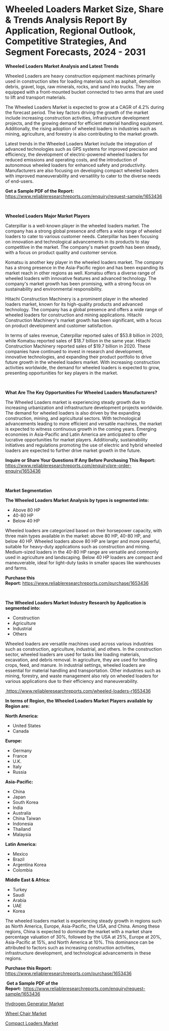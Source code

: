 <p><h1>Wheeled Loaders Market Size, Share & Trends Analysis Report By Application, Regional Outlook, Competitive Strategies, And Segment Forecasts, 2024 - 2031</h1></p><p><strong>Wheeled Loaders Market Analysis and Latest Trends</strong></p>
<p><p>Wheeled Loaders are heavy construction equipment machines primarily used in construction sites for loading materials such as asphalt, demolition debris, gravel, logs, raw minerals, rocks, and sand into trucks. They are equipped with a front-mounted bucket connected to two arms that are used to lift and transport materials.</p><p>The Wheeled Loaders Market is expected to grow at a CAGR of 4.2% during the forecast period. The key factors driving the growth of the market include increasing construction activities, infrastructure development projects, and the growing demand for efficient material handling equipment. Additionally, the rising adoption of wheeled loaders in industries such as mining, agriculture, and forestry is also contributing to the market growth.</p><p>Latest trends in the Wheeled Loaders Market include the integration of advanced technologies such as GPS systems for improved precision and efficiency, the development of electric-powered wheeled loaders for reduced emissions and operating costs, and the introduction of autonomous wheeled loaders for enhanced safety and productivity. Manufacturers are also focusing on developing compact wheeled loaders with improved maneuverability and versatility to cater to the diverse needs of end-users.</p></p>
<p><strong>Get a Sample PDF of the Report:&nbsp;</strong> <a href="https://www.reliableresearchreports.com/enquiry/request-sample/1653436">https://www.reliableresearchreports.com/enquiry/request-sample/1653436</a></p>
<p>&nbsp;</p>
<p><strong>Wheeled Loaders Major Market Players</strong></p>
<p><p>Caterpillar is a well-known player in the wheeled loaders market. The company has a strong global presence and offers a wide range of wheeled loaders to cater to various customer needs. Caterpillar has been focusing on innovation and technological advancements in its products to stay competitive in the market. The company's market growth has been steady, with a focus on product quality and customer service.</p><p>Komatsu is another key player in the wheeled loaders market. The company has a strong presence in the Asia-Pacific region and has been expanding its market reach in other regions as well. Komatsu offers a diverse range of wheeled loaders with innovative features and advanced technology. The company's market growth has been promising, with a strong focus on sustainability and environmental responsibility.</p><p>Hitachi Construction Machinery is a prominent player in the wheeled loaders market, known for its high-quality products and advanced technology. The company has a global presence and offers a wide range of wheeled loaders for construction and mining applications. Hitachi Construction Machinery's market growth has been significant, with a focus on product development and customer satisfaction.</p><p>In terms of sales revenue, Caterpillar reported sales of $53.8 billion in 2020, while Komatsu reported sales of $18.7 billion in the same year. Hitachi Construction Machinery reported sales of $19.7 billion in 2020. These companies have continued to invest in research and development, innovative technologies, and expanding their product portfolio to drive future growth in the wheeled loaders market. With increasing construction activities worldwide, the demand for wheeled loaders is expected to grow, presenting opportunities for key players in the market.</p></p>
<p>&nbsp;</p>
<p><strong>What Are The Key Opportunities For Wheeled Loaders Manufacturers?</strong></p>
<p><p>The Wheeled Loaders market is experiencing steady growth due to increasing urbanization and infrastructure development projects worldwide. The demand for wheeled loaders is also driven by the expanding construction, mining, and agricultural sectors. With technological advancements leading to more efficient and versatile machines, the market is expected to witness continuous growth in the coming years. Emerging economies in Asia-Pacific and Latin America are anticipated to offer lucrative opportunities for market players. Additionally, sustainability initiatives and regulations promoting the use of electric and hybrid wheeled loaders are expected to further drive market growth in the future.</p></p>
<p><strong>Inquire or Share Your Questions If Any Before Purchasing This Report:</strong> <a href="https://www.reliableresearchreports.com/enquiry/pre-order-enquiry/1653436">https://www.reliableresearchreports.com/enquiry/pre-order-enquiry/1653436</a></p>
<p>&nbsp;</p>
<p><strong>Market Segmentation</strong></p>
<p><strong>The Wheeled Loaders Market Analysis by types is segmented into:</strong></p>
<p><ul><li>Above 80 HP</li><li>40-80 HP</li><li>Below 40 HP</li></ul></p>
<p><p>Wheeled loaders are categorized based on their horsepower capacity, with three main types available in the market: above 80 HP, 40-80 HP, and below 40 HP. Wheeled loaders above 80 HP are larger and more powerful, suitable for heavy-duty applications such as construction and mining. Medium-sized loaders in the 40-80 HP range are versatile and commonly used in agriculture and landscaping. Below 40 HP loaders are compact and maneuverable, ideal for light-duty tasks in smaller spaces like warehouses and farms.</p></p>
<p><strong>Purchase this Report:&nbsp;</strong><a href="https://www.reliableresearchreports.com/purchase/1653436">https://www.reliableresearchreports.com/purchase/1653436</a></p>
<p>&nbsp;</p>
<p><strong>The Wheeled Loaders Market Industry Research by Application is segmented into:</strong></p>
<p><ul><li>Construction</li><li>Agriculture</li><li>Industrial</li><li>Others</li></ul></p>
<p><p>Wheeled loaders are versatile machines used across various industries such as construction, agriculture, industrial, and others. In the construction sector, wheeled loaders are used for tasks like loading materials, excavation, and debris removal. In agriculture, they are used for handling crops, feed, and manure. In industrial settings, wheeled loaders are essential for material handling and transportation. Other industries such as mining, forestry, and waste management also rely on wheeled loaders for various applications due to their efficiency and maneuverability.</p></p>
<p><a href="https://www.reliableresearchreports.com/wheeled-loaders-r1653436">&nbsp;https://www.reliableresearchreports.com/wheeled-loaders-r1653436</a></p>
<p><strong>In terms of Region, the Wheeled Loaders Market Players available by Region are:</strong></p>
<p>
    <p> <strong> North America: </strong>
        <ul>
            <li>United States</li>
            <li>Canada</li>
        </ul>
        </p> 
    <p> <strong> Europe: </strong>
        <ul>
            <li>Germany</li>
            <li>France</li>
            <li>U.K.</li>
            <li>Italy</li>
            <li>Russia</li>
        </ul>
        </p> 
    <p> <strong> Asia-Pacific: </strong>
        <ul>
            <li>China</li>
            <li>Japan</li>
            <li>South Korea</li>
            <li>India</li>
            <li>Australia</li>
            <li>China Taiwan</li>
            <li>Indonesia</li>
            <li>Thailand</li>
            <li>Malaysia</li>
        </ul>
        </p> 
    <p> <strong> Latin America: </strong>
        <ul>
            <li>Mexico</li>
            <li>Brazil</li>
            <li>Argentina Korea</li>
            <li>Colombia</li>
        </ul>
        </p> 
    <p> <strong> Middle East & Africa: </strong>
        <ul>
            <li>Turkey</li>
            <li>Saudi</li>
            <li>Arabia</li>
            <li>UAE</li>
            <li>Korea</li>
        </ul>
    </p>
    </p>
<p><p>The wheeled loaders market is experiencing steady growth in regions such as North America, Europe, Asia-Pacific, the USA, and China. Among these regions, China is expected to dominate the market with a market share percentage valuation of 30%, followed by the USA at 25%, Europe at 20%, Asia-Pacific at 15%, and North America at 10%. This dominance can be attributed to factors such as increasing construction activities, infrastructure development, and technological advancements in these regions.</p></p>
<p><strong>Purchase this Report: </strong><a href="https://www.reliableresearchreports.com/purchase/1653436">https://www.reliableresearchreports.com/purchase/1653436</a></p>
<p>&nbsp;<strong>Get a Sample PDF of the Report:&nbsp;&nbsp;</strong><a href="https://www.reliableresearchreports.com/enquiry/request-sample/1653436">https://www.reliableresearchreports.com/enquiry/request-sample/1653436</a></p>
<p><strong></strong></p>
<p><p><a href="https://www.linkedin.com/pulse/hydrogen-generator-market-size-trends-complete-industry-zu3pe">Hydrogen Generator Market</a></p><p><a href="https://github.com/susanjprice2023/Market-Research-Report-List-1/blob/main/wheel-chair-market.md">Wheel Chair Market</a></p><p><a href="https://www.linkedin.com/pulse/compact-loaders-market-analysis-its-cagr-segmentation-goxde">Compact Loaders Market</a></p></p>